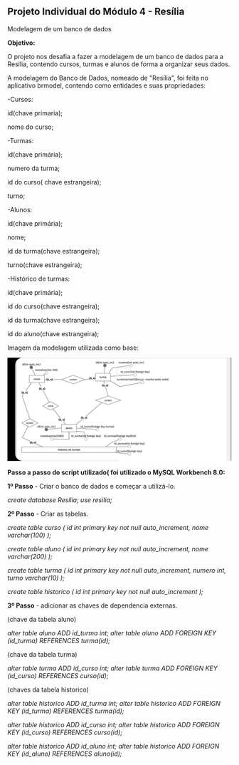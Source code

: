 
## Projeto Individual do Módulo 4 - Resília



  

Modelagem de um banco de dados

  

**Objetivo:**

O projeto nos desafia a fazer a modelagem de um banco de dados para a Resília, contendo cursos, turmas e alunos de forma a organizar seus dados.

  

A modelagem do Banco de Dados, nomeado de "Resília", foi feita no aplicativo brmodel, contendo como entidades e suas propriedades:

-Cursos:

id(chave primaria);

nome do curso;

  

-Turmas:

id(chave primária);

numero da turma;

id do curso( chave estrangeira);

turno;

  

-Alunos:

id(chave primária);

nome;

id da turma(chave estrangeira);

turno(chave estrangeira);

  

-Histórico de turmas:

id(chave primária);

id do curso(chave estrangeira);

id da turma(chave estrangeira);

id do aluno(chave estrangeira);

  

Imagem da modelagem utilizada como base:

![enter image description here](https://github.com/Tiago-S-Oliveira/projeto-ind-modulo4-resilia/blob/main/fotoModelagem.jpg?raw=true)

  
  

**Passo a passo do script utilizado( foi utilizado o MySQL Workbench 8.0:**

  

**1º Passo** - Criar o banco de dados e começar a utilizá-lo.

  

*create database Resilia;
use resilia;*

  

**2º Passo** - Criar as tabelas.

  

*create table curso (
id int primary key not null auto_increment,
nome varchar(100)
);*
  
*create table aluno (
id int primary key not null auto_increment,
nome varchar(200)
);*
  
*create table turma (
id int primary key not null auto_increment,
numero int,
turno varchar(10)
);*
  
*create table historico (
id int primary key not null auto_increment
);*

  

**3º Passo** - adicionar as chaves de dependencia externas.

  

(chave da tabela aluno)

*alter table aluno
ADD id_turma int;
alter table aluno
ADD FOREIGN KEY (id_turma) REFERENCES turma(id);*

(chave da tabela turma)

*alter table turma
ADD id_curso int;
alter table turma
ADD FOREIGN KEY (id_curso) REFERENCES curso(id);*

  

(chaves da tabela historico)

*alter table historico
ADD id_turma int;
alter table historico
ADD FOREIGN KEY (id_turma) REFERENCES turma(id);*

  

*alter table historico
ADD id_curso int;
alter table historico
ADD FOREIGN KEY (id_curso) REFERENCES curso(id);*

  

*alter table historico
ADD id_aluno int;
alter table historico
ADD FOREIGN KEY (id_aluno) REFERENCES aluno(id);*